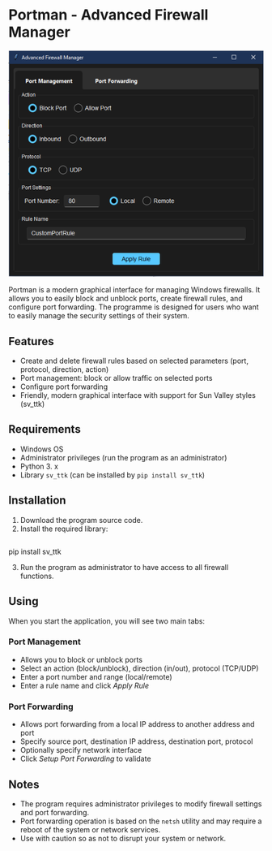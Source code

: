 # Portman - Advanced Firewall Manager

![Application Screenshot](portman.png) <!-- Add a screenshot if available -->

Portman is a modern graphical interface for managing Windows firewalls. It allows you to easily block and unblock ports, create firewall rules, and configure port forwarding. The programme is designed for users who want to easily manage the security settings of their system.

## Features

- Create and delete firewall rules based on selected parameters (port, protocol, direction, action)
- Port management: block or allow traffic on selected ports
- Configure port forwarding
- Friendly, modern graphical interface with support for Sun Valley styles (sv_ttk)

## Requirements

- Windows OS
- Administrator privileges (run the program as an administrator)
- Python 3. x
- Library `sv_ttk` (can be installed by `pip install sv_ttk`)

## Installation

1. Download the program source code.
2. Install the required library:
   ```bash
 pip install sv_ttk

3. Run the program as administrator to have access to all firewall functions.

## Using

When you start the application, you will see two main tabs:

### Port Management

- Allows you to block or unblock ports
- Select an action (block/unblock), direction (in/out), protocol (TCP/UDP)
- Enter a port number and range (local/remote)
- Enter a rule name and click *Apply Rule*

### Port Forwarding

- Allows port forwarding from a local IP address to another address and port
- Specify source port, destination IP address, destination port, protocol
- Optionally specify network interface
- Click *Setup Port Forwarding* to validate

## Notes

- The program requires administrator privileges to modify firewall settings and port forwarding.
- Port forwarding operation is based on the `netsh` utility and may require a reboot of the system or network services.
- Use with caution so as not to disrupt your system or network.


